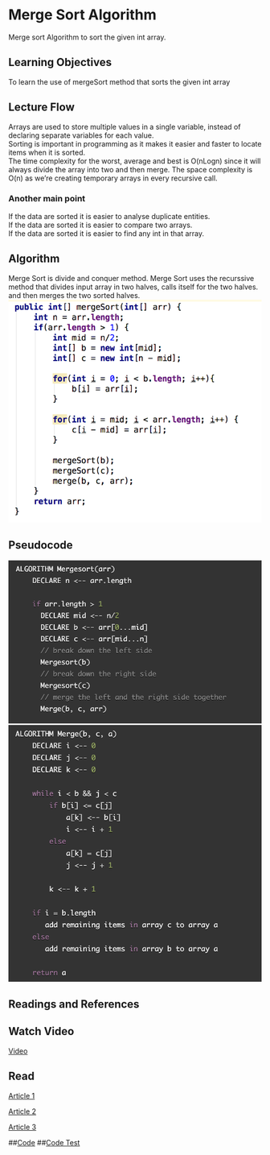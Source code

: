 # Merge Sort Algorithm
Merge sort Algorithm to sort the given int array.

## Learning Objectives
To learn the use of mergeSort method that sorts the given int array

## Lecture Flow
Arrays are used to store multiple values in a single variable, instead of declaring separate variables for each value. <br/>
Sorting is important in programming as it makes it  easier and faster to locate items when it is sorted. <br/>
The time complexity for the worst, average and best is O(nLogn) since it will always divide the array into two and then merge.
The space complexity is O(n) as we’re creating temporary arrays in every recursive call.
   
### Another main point
If the data are sorted it is easier to analyse duplicate entities. <br/>
If the data are sorted it is easier to compare two arrays. <br/>
If the data are sorted it is easier to find any int in that array. <br/>

## Algorithm
Merge Sort is divide and conquer method. Merge Sort uses the recurssive method that divides input array in two halves, calls itself for the two halves. and then merges the two sorted halves.
![code snippet](../../../assets/mergeSort/codeSnip.png)

## Pseudocode
![Pseudocode](../../../assets/mergeSort/pseudocode1.png) <br/>
![Pseudocode](../../../assets/mergeSort/pseudocode2.png) <br/>


## Readings and References
## Watch Video
[Video](https://www.youtube.com/watch?v=TzeBrDU-JaY)

## Read
[Article 1](https://www.geeksforgeeks.org/merge-sort/)

[Article 2](https://howtodoinjava.com/algorithm/merge-sort-java-example/)

[Article 3](https://algs4.cs.princeton.edu/22mergesort/)

##[Code](/Users/kusshres/codefellows/401/data-structures-and-algorithms/401-code-challenges/src/main/java/mergeSort/MergeSort.java)
##[Code Test](/Users/kusshres/codefellows/401/data-structures-and-algorithms/401-code-challenges/src/test/java/mergeSort/MergeSortTest.java)
